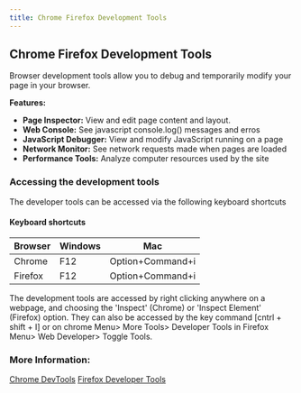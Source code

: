 ```yaml
---
title: Chrome Firefox Development Tools
---
```

## Chrome Firefox Development Tools

Browser development tools allow you to debug and temporarily modify your page in your browser.  

**Features:**
* **Page Inspector:**  View and edit page content and layout.
* **Web Console:**  See javascript console.log() messages and erros
* **JavaScript Debugger:**  View and modify JavaScript running on a page
* **Network Monitor:**  See network requests made when pages are loaded
* **Performance Tools:**  Analyze computer resources used by the site

### Accessing the development tools
The developer tools can be accessed via the following keyboard shortcuts

#### Keyboard shortcuts

| Browser | Windows | Mac |
| --- | --- | ---|
| Chrome | F12 | Option+Command+i |
| Firefox | F12 | Option+Command+i |
The development tools are accessed by right clicking anywhere on a webpage, and choosing the 'Inspect' (Chrome) or 'Inspect Element' (Firefox) option. They can also be accessed by the key command [cntrl + shift + I] or on chrome Menu> More Tools> Developer Tools in Firefox Menu> Web Developer> Toggle Tools.


### More Information:
[Chrome DevTools](https://developer.chrome.com/devtools)
[Firefox Developer Tools](https://developer.mozilla.org/en-US/docs/Tools)
